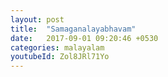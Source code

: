 ```yaml
---
layout: post
title:  "Samaganalayabhavam"
date:   2017-09-01 09:20:46 +0530
categories: malayalam
youtubeId: Zol8JRl71Yo
---
```

